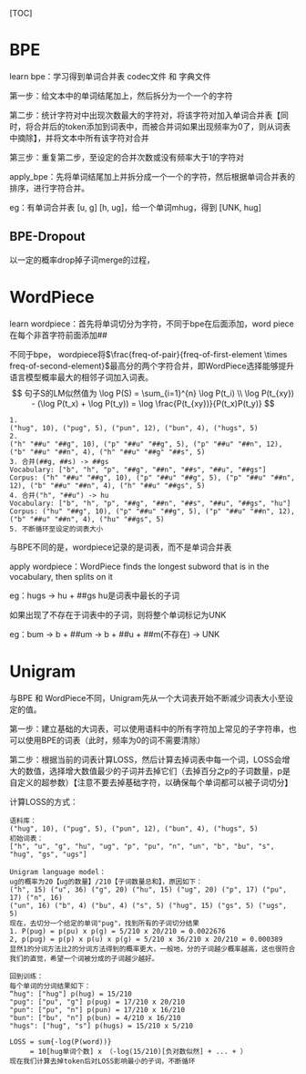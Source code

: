 [TOC]

# BPE

learn bpe：学习得到单词合并表 codec文件 和 字典文件

第一步：给文本中的单词结尾加上</w>，然后拆分为一个一个的字符

第二步：统计字符对中出现次数最大的字符对，将该字符对加入单词合并表【同时，将合并后的token添加到词表中，而被合并词如果出现频率为0了，则从词表中摘除】，并将文本中所有该字符对合并

第三步：重复第二步，至设定的合并次数或没有频率大于1的字符对



apply_bpe：先将单词结尾加上</w>并拆分成一个一个的字符，然后根据单词合并表的排序，进行字符合并。

eg：有单词合并表 [u, g] [h, ug]，给一个单词mhug，得到 [UNK, hug]

## BPE-Dropout

以一定的概率drop掉子词merge的过程，





# WordPiece

learn wordpiece：首先将单词切分为字符，不同于bpe在后面添加</w>，word piece在每个非首字符前面添加##

不同于bpe， wordpiece将$\frac{freq-of-pair}{freq-of-first-element \times freq-of-second-element}$最高分的两个字符合并，即WordPiece选择能够提升语言模型概率最大的相邻子词加入词表。
$$
句子S的LM似然值为 \log P(S) = \sum_{i=1}^{n} \log P(t_i) \\
\log P(t_{xy}) - (\log P(t_x) + \log P(t_y)) = \log \frac{P(t_{xy})}{P(t_x)P(t_y)}
$$

```
1. 
("hug", 10), ("pug", 5), ("pun", 12), ("bun", 4), ("hugs", 5)
2. 
("h" "##u" "##g", 10), ("p" "##u" "##g", 5), ("p" "##u" "##n", 12), ("b" "##u" "##n", 4), ("h" "##u" "##g" "##s", 5)
3. 合并(##g, ##s) -> ##gs
Vocabulary: ["b", "h", "p", "##g", "##n", "##s", "##u", "##gs"]
Corpus: ("h" "##u" "##g", 10), ("p" "##u" "##g", 5), ("p" "##u" "##n", 12), ("b" "##u" "##n", 4), ("h" "##u" "##gs", 5)
4. 合并("h", "##u") -> hu
Vocabulary: ["b", "h", "p", "##g", "##n", "##s", "##u", "##gs", "hu"]
Corpus: ("hu" "##g", 10), ("p" "##u" "##g", 5), ("p" "##u" "##n", 12), ("b" "##u" "##n", 4), ("hu" "##gs", 5)
5. 不断循环至设定的词表大小
```

与BPE不同的是，wordpiece记录的是词表，而不是单词合并表



apply wordpiece：WordPiece finds the longest subword that is in the vocabulary, then splits on it

eg：hugs -> hu + ##gs	hu是词表中最长的子词



如果出现了不存在于词表中的子词，则将整个单词标记为UNK

eg：bum -> b + ##um -> b + ##u + ##m(不存在) -> UNK

# Unigram

与BPE 和 WordPiece不同，Unigram先从一个大词表开始不断减少词表大小至设定的值。

第一步：建立基础的大词表，可以使用语料中的所有字符加上常见的子字符串，也可以使用BPE的词表（此时，频率为0的词不需要清除）

第二步：根据当前的词表计算LOSS，然后计算去掉词表中每一个词，LOSS会增大的数值，选择增大数值最少的子词并去掉它们（去掉百分之p的子词数量，p是自定义的超参数）【注意不要去掉基础字符，以确保每个单词都可以被子词切分】



计算LOSS的方式：

```
语料库：
("hug", 10), ("pug", 5), ("pun", 12), ("bun", 4), ("hugs", 5)
初始词表：
["h", "u", "g", "hu", "ug", "p", "pu", "n", "un", "b", "bu", "s", "hug", "gs", "ugs"]

Unigram language model：
ug的概率为20【ug的数量】/210【子词数量总和】，原因如下：
("h", 15) ("u", 36) ("g", 20) ("hu", 15) ("ug", 20) ("p", 17) ("pu", 17) ("n", 16)
("un", 16) ("b", 4) ("bu", 4) ("s", 5) ("hug", 15) ("gs", 5) ("ugs", 5)
现在，去切分一个给定的单词"pug"，找到所有的子词切分结果
1. P(pug) = p(pu) x p(g) = 5/210 x 20/210 = 0.0022676
2, p(pug) = p(p) x p(u) x p(g) = 5/210 x 36/210 x 20/210 = 0.000389
显然1的分词方法比2的分词方法得到的概率更大，一般地，分的子词越少概率越高，这也很符合我们的直觉，希望一个词被分成的子词越少越好。

回到训练：
每个单词的分词结果如下：
“hug": ["hug"] p(hug) = 15/210
"pug": ["pu", "g"] p(pug) = 17/210 x 20/210
"pun": ["pu", "n"] p(pun) = 17/210 x 16/210
"bun": ["bu", "n"] p(bun) = 4/210 x 16/210
"hugs": ["hug", "s"] p(hugs) = 15/210 x 5/210

LOSS = sum{-log(P(word))}
     = 10[hug单词个数] x （-log(15/210)[负对数似然] + ... + ）
现在我们计算去掉token后对LOSS影响最小的子词，不断循环
```


